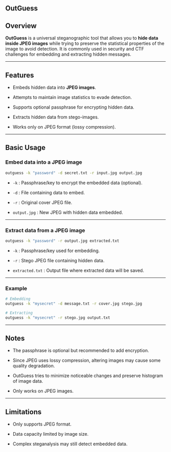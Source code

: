 ## OutGuess

## Overview

**OutGuess** is a universal steganographic tool that allows you to **hide data inside JPEG images** while trying to preserve the statistical properties of the image to avoid detection. It is commonly used in security and CTF challenges for embedding and extracting hidden messages.

---

## Features

- Embeds hidden data into **JPEG images**.
    
- Attempts to maintain image statistics to evade detection.
    
- Supports optional passphrase for encrypting hidden data.
    
- Extracts hidden data from stego-images.
    
- Works only on JPEG format (lossy compression).
    

---
## Basic Usage

### Embed data into a JPEG image

```bash
outguess -k "password" -d secret.txt -r input.jpg output.jpg
```

- `-k` : Passphrase/key to encrypt the embedded data (optional).
    
- `-d` : File containing data to embed.
    
- `-r` : Original cover JPEG file.
    
- `output.jpg` : New JPEG with hidden data embedded.
    

---

### Extract data from a JPEG image

```bash
outguess -k "password" -r output.jpg extracted.txt
```

- `-k` : Passphrase/key used for embedding.
    
- `-r` : Stego JPEG file containing hidden data.
    
- `extracted.txt` : Output file where extracted data will be saved.
    

---

### Example

```bash
# Embedding
outguess -k "mysecret" -d message.txt -r cover.jpg stego.jpg

# Extracting
outguess -k "mysecret" -r stego.jpg output.txt
```

---

## Notes

- The passphrase is optional but recommended to add encryption.
    
- Since JPEG uses lossy compression, altering images may cause some quality degradation.
    
- OutGuess tries to minimize noticeable changes and preserve histogram of image data.
    
- Only works on JPEG images.
    

---

## Limitations

- Only supports JPEG format.
    
- Data capacity limited by image size.
    
- Complex steganalysis may still detect embedded data.
    
